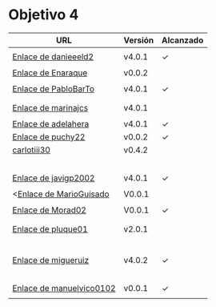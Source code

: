 # Objetivo 4

| URL                                                                              | Versión | Alcanzado |
|----------------------------------------------------------------------------------|---------|-----------|
| <!-- Enlace de sergioae19 -->                                                    |         |           |
| [Enlace de danieeeld2](https://github.com/danieeeld2/LogisticsRoutes/pull/27)    | v4.0.1  |   ✓       |
| <!-- Enlace de LuciaAnsino -->                                                   |         |           |
| [Enlace de Enaraque](https://github.com/Enaraque/bus_stadistics/pull/28)         | v0.0.2  |           |
| <!-- Enlace de giorgiogiovanni -->                                               |         |           |
| [Enlace de PabloBarTo](https://github.com/PabloBarTo/Empresa/pull/23)            | v4.0.1  |   ✓       |
| <!-- Enlace de danibarranqueroo -->                                              |         |           |
| <!-- Enlace de Amadocm -->                                                       |         |           |
| [Enlace de marinajcs](https://github.com/marinajcs/asignacionTareas/pull/24)     | v4.0.1  |           |
| <!-- Enlace de GiancaGrizzly -->                                                 |         |           |
| [Enlace de adelahera](https://github.com/adelahera/basket-stats/pull/25)         | v4.0.1  |    ✓      |
| [Enlace de puchy22](https://github.com/puchy22/nutri-app/pull/18)                | v0.0.2  |    ✓      |
| [carlotiii30](https://github.com/carlotiii30/organizacionSemanal/pull/26)        | v0.4.2  |           |
| <!-- Enlace de sergioffdez -->                                                   |         |           |
| <!-- Enlace de DarckMonster -->                                                  |         |           |
| <!-- Enlace de eugrdfolcha -->                                                   |         |           |
| <!-- Enlace de diagmatrix -->                                                    |         |           |
| <!-- Enlace de JaimeGM96 -->                                                     |         |           |
| [Enlace de javigp2002](https://github.com/javigp2002/LazyFood/pull/19)           | v4.0.1  | ✓         |
| <!-- Enlace de shvtwp -->                                                        |         |           |
| <[Enlace de MarioGuisado](https://github.com/MarioGuisado/TrainMe/pull/38)       | V0.0.1  |           |
| <!-- Enlace de J P S -->                                                         |         |           |
| [Enlace de Morad02](https://github.com/Morad02/F1Data/pull/22)                   | V0.0.1  | ✓         |
| <!-- Enlace de albertolj -->                                                     |         |           |
| <!-- Enlace de Christianlr -->                                                   |         |           |
| [Enlace de pluque01](https://github.com/pluque01/CofreSagradoVirtual/pull/22)    | v2.0.1  |           |
| <!-- Enlace de josemponce -->                                                    |         |           |
| <!-- Enlace de smallPingu -->                                                    |         |           |
| <!-- Enlace de chelunike -->                                                     |         |           |
| <!-- Enlace de M M M -->                                                         |         |           |
| <!-- Enlace de moshidev -->                                                      |         |           |
| <!-- Enlace de R L O E -->                                                       |         |           |
| [Enlace de migueruiz](https://github.com/migueruiz/Automatricula/pull/34)        | v4.0.2  |  ✓        |
| <!-- Enlace de Javito198 -->                                                     |         |           |
| <!-- Enlace de Alvarosanpal -->                                                  |         |           |
| <!-- Enlace de spmanolo -->                                                      |         |           |
| <!-- Enlace de carlosservi -->                                                   |         |           |
| <!-- Enlace de raultl12 -->                                                      |         |           |
| [Enlace de manuelvico0102](https://github.com/manuelvico0102/easySelect/pull/25) | v0.0.1  | ✓         |
| <!-- Enlace de johnwaves -->                                                     |         |           |
